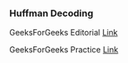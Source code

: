 ### Huffman Decoding

GeeksForGeeks Editorial [Link](https://www.geeksforgeeks.org/huffman-decoding/)

GeeksForGeeks Practice [Link](https://practice.geeksforgeeks.org/problems/huffman-decoding/1/)
